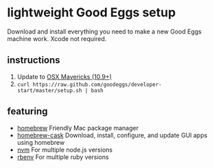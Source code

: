 # lightweight Good Eggs setup

Download and install everything you need to make a new Good Eggs machine work. Xcode not required.

## instructions

1. Update to [OSX Mavericks (10.9+)](https://itunes.apple.com/us/app/os-x-mavericks/id675248567?mt=12)
2. `curl https://raw.github.com/goodeggs/developer-start/master/setup.sh | bash`

## featuring

- [homebrew](http://brew.sh/) Friendly Mac package manager
- [homebrew-cask](https://github.com/phinze/homebrew-cask) Download, install, configure, and update GUI apps using homebrew
- [nvm](https://github.com/creationix/nvm) For multiple node.js versions
- [rbenv](https://github.com/sstephenson/rbenv) For multiple ruby versions

